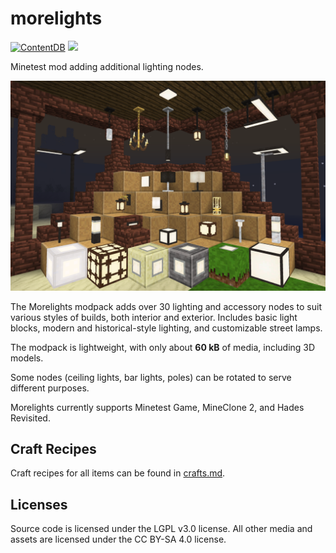 # morelights

[![ContentDB](https://content.minetest.net/packages/random_geek/morelights/shields/downloads/)](https://content.minetest.net/packages/random_geek/morelights/)
[![](https://img.shields.io/badge/Minetest%20Forums-Morelights-4E9A06)](https://forum.minetest.net/viewtopic.php?f=11&t=21464)

Minetest mod adding additional lighting nodes.

![Screenshot](screenshot.png)

The Morelights modpack adds over 30 lighting and accessory nodes to suit
various styles of builds, both interior and exterior. Includes basic light
blocks, modern and historical-style lighting, and customizable street lamps.

The modpack is lightweight, with only about **60 kB** of media, including 3D
models.

Some nodes (ceiling lights, bar lights, poles) can be rotated to serve
different purposes.

Morelights currently supports Minetest Game, MineClone 2, and Hades Revisited.

## Craft Recipes

Craft recipes for all items can be found in [crafts.md](crafts.md).

## Licenses

Source code is licensed under the LGPL v3.0 license. All other media and assets
are licensed under the CC BY-SA 4.0 license.
